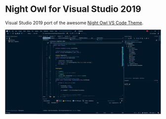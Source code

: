 # Night Owl for Visual Studio 2019
Visual Studio 2019 port of the awesome [Night Owl VS Code Theme](https://github.com/sdras/night-owl-vscode-theme).

![Theme preview](/preview.png)